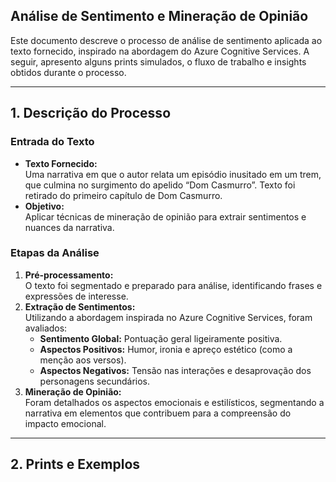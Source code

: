 ## Análise de Sentimento e Mineração de Opinião

Este documento descreve o processo de análise de sentimento aplicada ao texto fornecido, inspirado na abordagem do Azure Cognitive Services. A seguir, apresento alguns prints simulados, o fluxo de trabalho e insights obtidos durante o processo.

---

## 1. Descrição do Processo

### Entrada do Texto
- **Texto Fornecido:**  
  Uma narrativa em que o autor relata um episódio inusitado em um trem, que culmina no surgimento do apelido “Dom Casmurro”. Texto foi retirado do primeiro capítulo de Dom Casmurro.
- **Objetivo:**  
  Aplicar técnicas de mineração de opinião para extrair sentimentos e nuances da narrativa.

### Etapas da Análise
1. **Pré-processamento:**  
   O texto foi segmentado e preparado para análise, identificando frases e expressões de interesse.
2. **Extração de Sentimentos:**  
   Utilizando a abordagem inspirada no Azure Cognitive Services, foram avaliados:
   - **Sentimento Global:** Pontuação geral ligeiramente positiva.
   - **Aspectos Positivos:** Humor, ironia e apreço estético (como a menção aos versos).
   - **Aspectos Negativos:** Tensão nas interações e desaprovação dos personagens secundários.
3. **Mineração de Opinião:**  
   Foram detalhados os aspectos emocionais e estilísticos, segmentando a narrativa em elementos que contribuem para a compreensão do impacto emocional.

---

## 2. Prints e Exemplos
